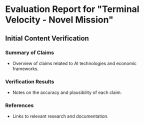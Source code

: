 # Evaluation Report for "Terminal Velocity - Novel Mission"

## Initial Content Verification

### Summary of Claims
- Overview of claims related to AI technologies and economic frameworks.

### Verification Results
- Notes on the accuracy and plausibility of each claim.

### References
- Links to relevant research and documentation.
